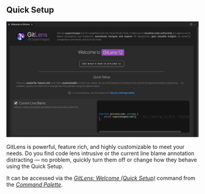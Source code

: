 ## Quick Setup

<p align="center">
  <img src="../../images/docs/quick-setup.png" alt="GitLens Interactive Quick Setup" />
</p>

GitLens is powerful, feature rich, and highly customizable to meet your needs. Do you find code lens intrusive or the current line blame annotation distracting — no problem, quickly turn them off or change how they behave using the Quick Setup.

It can be accessed via the [_GitLens: Welcome (Quick Setup)_](command:gitlens.showWelcomePage) command from the [_Command Palette_](command:workbench.action.quickOpen?%22GitLens%3A%Welcome%22).
